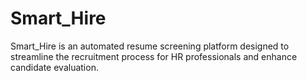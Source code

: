 # Smart_Hire
 Smart_Hire is an automated resume screening platform designed to streamline the recruitment process for HR professionals and enhance candidate evaluation.

